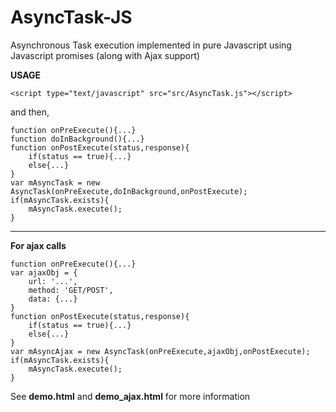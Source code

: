 # AsyncTask-JS
Asynchronous Task execution implemented in pure Javascript using Javascript promises (along with Ajax support)

<b>USAGE</b>

```<script type="text/javascript" src="src/AsyncTask.js"></script>```

and then,

    function onPreExecute(){...}
    function doInBackground(){...}
    function onPostExecute(status,response){
    	if(status == true){...}
    	else{...}
    }
    var mAsyncTask = new AsyncTask(onPreExecute,doInBackground,onPostExecute);
    if(mAsyncTask.exists){
    	mAsyncTask.execute();
    }

---

<b>For ajax calls</b>

    function onPreExecute(){...}
    var ajaxObj = {
	    url: '...',
	    method: 'GET/POST',
	    data: {...}
    }
    function onPostExecute(status,response){
    	if(status == true){...}
    	else{...}
    }
    var mAsyncAjax = new AsyncTask(onPreExecute,ajaxObj,onPostExecute);
    if(mAsyncTask.exists){
    	mAsyncTask.execute();
    }


See <b>demo.html</b> and <b>demo_ajax.html</b> for more information
